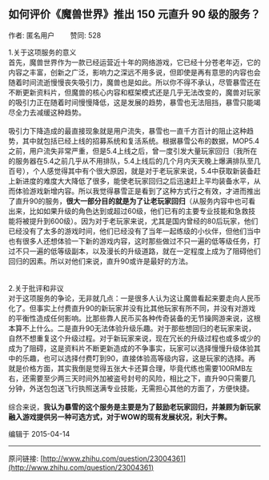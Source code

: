 ## 如何评价《魔兽世界》推出 150 元直升 90 级的服务？

作者: 匿名用户&nbsp;&nbsp;&nbsp;&nbsp;&nbsp;&nbsp;&nbsp;&nbsp;赞同: 528


1.关于这项服务的意义<br>首先，魔兽世界作为一款已经运营近十年的网络游戏，它已经十分苍老年迈，它的内容之丰富，创新之广泛，影响力之深远不用多说，但即使是再有意思的内容也会随着时间流逝慢慢丧失吸引力，魔兽也是如此。所以你不得不承认，尽管暴雪还在不断更新资料片，但魔兽的核心内容和框架模式还是几乎无法改变的，魔兽对玩家的吸引力正在随着时间慢慢降低，这是发展的趋势，暴雪也无法阻挡，暴雪只能竭尽全力去减缓这种趋势。<br><br>吸引力下降造成的最直接现象就是用户流失，暴雪也一直千方百计的阻止这种趋势，其中就包括已经上线的招募系统和复活系统。根据暴雪公布的数据，MOP5.4之前，用户流失非常严重，但是5.4上线之后，曾一度引发大量玩家回归（我所在的服务器在5.4之前几乎从不用排队，5.4上线后的几个月内天天晚上爆满排队至几百号），个人感觉得其中有个很大原因，就是对于老玩家来说，5.4中获取新装备赶上新进度的难度大大降低了很多，能使老玩家回归之后迅速赶上平均装备水平，从而体验游戏新增内容。所以我觉得暴雪正是看到了这种方式行之有效，才进而推出了直升90的服务，<b>很大一部分目的就是为了让老玩家回归</b>（从服务内容中也可看出来，比如如果升级的角色达到或超过60级，他们已有的主要专业技能和急救技能将被提升到600级）。因为对于老玩家来说，尤其是国内曾经的80后玩家，他们已经没有了太多的游戏时间，他们已经没有了当年一起练级的小伙伴，但他们当中也有很多人还想体验一下新的游戏内容，这时那些做过不只一遍的低等级任务，打过不只一遍的低等级副本，以及漫长的升级道路，就在一定程度上成为了阻碍他们回归的因素。所以对他们来说，直升90或许是最好的方法。<br><br><br>2.关于批评和非议<br>对于这项服务的争论，无非就几点：一是很多人认为这让魔兽看起来要走向人民币化了。但事实上付费直升90的新玩家并没有比其他玩家有所不同，并没有对游戏的平衡性造成任何影响。比那些靠人民币买各种传奇装备的无节操网游来说，这根本算不上什么。二是直升90无法体验升级乐趣。对于那些想回归的老玩家来说，自然不想重复这个升级过程。对于新玩家来说，现在冗长的升级过程也或多或少的成为了阻碍，这是资料片不断更新造成的不争事实，玩家可以选择慢慢升级体验其中的乐趣，也可以选择付费叮到90，直接体验高等级内容，这是玩家的选择。再就是价格方面，其实我倒是觉得五张大卡还算合理，毕竟代练也需要100RMB左右，还需要至少两三天时间外加被盗号封号的风险，相比之下，直升90只需要几分钟，外送包包送飞行执照送满专业技能，无需担心其他的方面了，方便快捷。<br><br>综合来说，<b>我认为暴雪的这个服务是主要是为了鼓励老玩家回归，并兼顾为新玩家融入游戏提供另一种可选方式，对于WOW的现有发展状况，利大于弊。</b>



编辑于 2015-04-14



---
原问链接: [http://www.zhihu.com/question/23004361](http://www.zhihu.com/question/23004361)